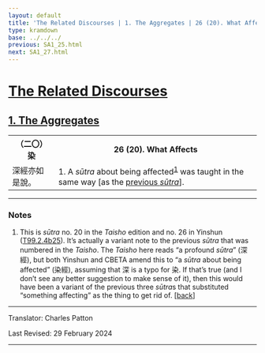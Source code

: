 ```yaml
---
layout: default
title: 'The Related Discourses | 1. The Aggregates | 26 (20). What Affects'
type: kramdown
base: ../../../
previous: SA1_25.html
next: SA1_27.html
---
```


<h1><a href='(../index.html)'>The Related Discourses</a></h1>
<h2><a href='index.html'>1. The Aggregates</a></h2>

<table class="trans">
  <th class='ch'>（二〇） 染</th>
  <th class='en'>26 (20). What Affects</th>
  <tr>
    <td title='t99.2.4b25'>深經亦如是說。</td>
    <td id='p1'>1. A <em>sūtra</em> about being affected<sup id="ref1"><a href="#n1">1</a></sup> was taught in the same way [as the <a href="SA1_25.html" target="_blank">previous <em>sūtra</em></a>].</td>
  </tr>
</table>

<hr/>

<h3 id="notes">Notes</h3>

<ol>
<li id="n1">This is <em>sūtra</em> no. 20 in the <cite>Taisho</cite> edition and no. 26 in Yinshun (<a href="https://cbetaonline.dila.edu.tw/zh/T02n0099_p0004b25" target="_blank">T99.2.4b25</a>). It’s actually a variant note to the previous <em>sūtra</em> that was numbered in the <cite>Taisho</cite>. The <cite>Taisho</cite> here reads “a profound <em>sūtra</em>” (深經), but both Yinshun and CBETA amend this to “a <em>sūtra</em> about being affected” (染經), assuming that 深 is a typo for 染. If that’s true (and I don’t see any better suggestion to make sense of it), then this would have been a variant of the previous three <em>sūtra</em>s that substituted “something affecting” as the thing to get rid of. [<a href="#ref1">back</a>]</li>
</ol>
<hr/>

<p class="translator">Translator: Charles Patton</p>
<p class='revised'>Last Revised: 29 February 2024</p>

<hr/>
